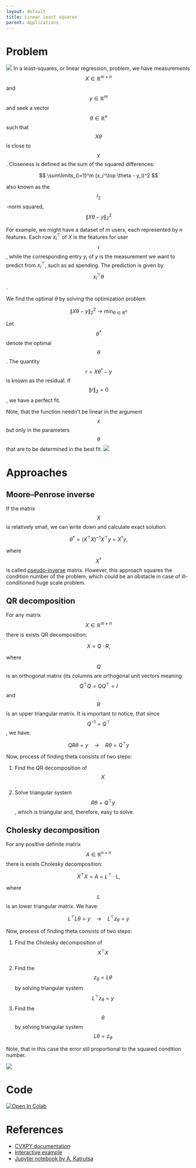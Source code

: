 ```yaml
---
layout: default
title: Linear least squares
parent: Applications
---
```


# Problem

![](../lls_idea.svg)
In a least-squares, or linear regression, problem, we have measurements $$ X \in \mathbb{R}^{m \times n} $$ and $$ y \in \mathbb{R}^{m} $$ and seek a vector $$ \theta \in \mathbb{R}^{n} $$ such that $$ X \theta $$ is close to $$ y $$. Closeness is defined as the sum of the squared differences: 

$$ 
\sum\limits_{i=1}^m (x_i^\top \theta - y_i)^2
$$

also known as the $$ l_2 $$-norm squared, $$ \|X \theta - y\|^2_2 $$

For example, we might have a dataset of $m$ users, each represented by $n$ features. Each row $x_i^\top$ of $X$ is the features for user $$ i $$, while the corresponding entry $y_i$ of $y$ is the measurement we want to predict from $x_i^\top$, such as ad spending. The prediction is given by $$ x_i^\top \theta $$.

We find the optimal $\theta$ by solving the optimization problem

$$
\|X \theta - y\|^2_2 \to \min_{\theta \in \mathbb{R}^{n}}
$$

Let $$\theta^*$$ denote the optimal $$ \theta $$. The quantity $$ r=X \theta^* - y $$ is known as the residual. If $$ \|r\|_2 = 0 $$, we have a perfect fit.

Note, that the function needn't be linear in the argument $$x$$ but only in the parameters $$\theta$$ that are to be determined in the best fit.
![](../non_linear_fit.svg)

# Approaches

## Moore–Penrose inverse
If the matrix $$X$$ is relatively small, we can write down and calculate exact solution:

$$
\theta^* = (X^\top X)^{-1} X^\top y = X^\dagger y, 
$$

where $$X^\dagger$$ is called [pseudo-inverse](https://en.wikipedia.org/wiki/Moore%E2%80%93Penrose_inverse) matrix. However, this approach squares the condition number of the problem, which could be an obstacle in case of ill-conditioned huge scale problem. 

## QR decomposition
For any matrix $$X \in \mathbb{R}^{m \times n}$$ there is exists QR decomposition:

$$
X = Q \cdot R,
$$

where  $$Q$$ is an orthogonal matrix (its columns are orthogonal unit vectors meaning  $$Q^\top Q=QQ^\top=I$$ and $$R$$ is an upper triangular matrix. It is important to notice, that since $$Q^{-1} = Q^\top$$, we have:

$$
QR\theta = y \quad \longrightarrow \quad R \theta = Q^\top y
$$

Now, process of finding theta consists of two steps:
1. Find the QR decomposition of $$X$$.
1. Solve triangular system $$R \theta = Q^\top y$$, which is triangular and, therefore, easy to solve.

## Cholesky decomposition
For any positive definite matrix $$A \in \mathbb{R}^{n \times n}$$ there is exists Cholesky decomposition:

$$
X^\top X = A = L^\top \cdot L,
$$

where  $$L$$ is an lower triangular matrix. We have:

$$
L^\top L\theta = y \quad \longrightarrow \quad L^\top z_\theta = y
$$

Now, process of finding theta consists of two steps:
1. Find the Cholesky decomposition of $$X^\top X$$.
1. Find the $$z_\theta = L\theta$$ by solving triangular system $$L^\top z_\theta = y$$
1. Find the $$\theta$$ by solving triangular system $$L\theta = z_\theta$$

Note, that in this case the error stil proportional to the squared condition number.

![](../lls_times.svg)


# Code
[![Open In Colab](https://colab.research.google.com/assets/colab-badge.svg#button)](https://colab.research.google.com/drive/1en8JLreLD4t4SUgzgxB7GyQ7y_fe8Z-X)
# References
* [CVXPY documentation](https://www.cvxpy.org/examples/basic/least_squares.html)
* [Interactive example](http://setosa.io/ev/ordinary-least-squares-regression/)
* [Jupyter notebook by A. Katrutsa](https://nbviewer.jupyter.org/github/amkatrutsa/MIPT-Opt/blob/master/16-LSQ/Seminar16en.ipynb)